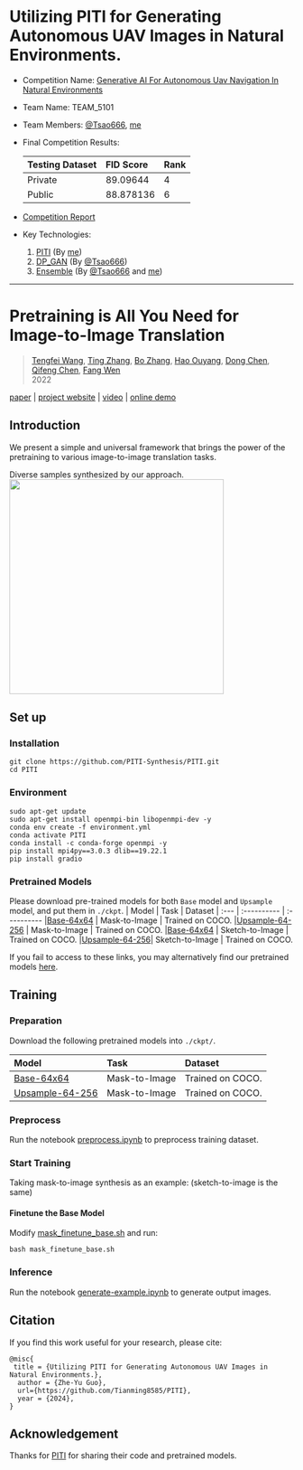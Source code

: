 # Utilizing PITI for Generating Autonomous UAV Images in Natural Environments.

- Competition Name: [Generative AI For Autonomous Uav Navigation In Natural Environments](https://tbrain.trendmicro.com.tw/Competitions/Details/34)
- Team Name: TEAM_5101
- Team Members: [@Tsao666](https://github.com/Tsao666), [me](https://github.com/Tianming8585)
- Final Competition Results:

  | Testing Dataset | FID Score | Rank |
  | :-------------- | :-------- | :--- |
  | Private         | 89.09644  | 4    |
  | Public          | 88.878136 | 6    |

- [Competition Report](./report.md)

- Key Technologies:

  1. [PITI](https://github.com/Tianming8585/PITI) (By [me](https://github.com/Tianming8585))
  1. [DP_GAN](https://github.com/Tsao666/DP_GAN) (By [@Tsao666](https://github.com/Tsao666))
  1. [Ensemble](https://github.com/Tsao666/DP_GAN/blob/main/ensemble.md) (By [@Tsao666](https://github.com/Tsao666) and [me](https://github.com/Tianming8585))

---

# Pretraining is All You Need for Image-to-Image Translation

> [Tengfei Wang](https://tengfei-wang.github.io/), [Ting Zhang](https://www.microsoft.com/en-us/research/people/tinzhan/), [Bo Zhang](https://bo-zhang.me/), [Hao Ouyang](https://ken-ouyang.github.io/), [Dong Chen](http://www.dongchen.pro/), [Qifeng Chen](https://cqf.io/), [Fang Wen](https://www.microsoft.com/en-us/research/people/fangwen/)  
> 2022

[paper](https://arxiv.org/abs/2205.12952) | [project website](https://tengfei-wang.github.io/PITI/index.html) | [video]() | [online demo](https://huggingface.co/spaces/tfwang/PITI-Synthesis)

## Introduction

We present a simple and universal framework that brings the power of the pretraining to various image-to-image translation tasks.

Diverse samples synthesized by our approach.  
<img src="figure/diverse.jpg" height="380px"/>

## Set up

### Installation

```
git clone https://github.com/PITI-Synthesis/PITI.git
cd PITI
```

### Environment

```
sudo apt-get update
sudo apt-get install openmpi-bin libopenmpi-dev -y
conda env create -f environment.yml
conda activate PITI
conda install -c conda-forge openmpi -y
pip install mpi4py==3.0.3 dlib==19.22.1
pip install gradio
```

### Pretrained Models

Please download pre-trained models for both `Base` model and `Upsample` model, and put them in `./ckpt`.
| Model | Task | Dataset
| :--- | :---------- | :----------
|[Base-64x64](https://hkustconnect-my.sharepoint.com/:u:/g/personal/tfwang_connect_ust_hk/EVslpwvzHJxFviyd3bw6KSEBWQ9B9Oqd5xUlemo4BNcHpQ?e=F5450q) | Mask-to-Image | Trained on COCO.
|[Upsample-64-256](https://hkustconnect-my.sharepoint.com/:u:/g/personal/tfwang_connect_ust_hk/ERPFM88nCR5Gna_i81cB_X4BgMyvkVE3uMX7R_w-LcSAEQ?e=EmL4fs) | Mask-to-Image | Trained on COCO.
|[Base-64x64](https://hkustconnect-my.sharepoint.com/:u:/g/personal/tfwang_connect_ust_hk/EQsQdJGrxaJDsDYFycIRTO4BNHdEOqZmO_QHSZVV23n5-g?e=I7FSlU) | Sketch-to-Image | Trained on COCO.
|[Upsample-64-256](https://hkustconnect-my.sharepoint.com/:u:/g/personal/tfwang_connect_ust_hk/Ec5DDBQkILpMm5lO0UeytzIBCteefJ_izY9izg7IEHAM8Q?e=6IL7Og)| Sketch-to-Image | Trained on COCO.

If you fail to access to these links, you may alternatively find our pretrained models [here](https://hkustconnect-my.sharepoint.com/:f:/g/personal/tfwang_connect_ust_hk/Ej0KKEFuje5NnYwaR3wob7YBsca1mBoozuCwCrzc16ra_g?e=COucC2).

## Training

### Preparation

Download the following pretrained models into `./ckpt/`.

| Model                                                                                                                                                  | Task          | Dataset          |
| :----------------------------------------------------------------------------------------------------------------------------------------------------- | :------------ | :--------------- |
| [Base-64x64](https://hkustconnect-my.sharepoint.com/:u:/g/personal/tfwang_connect_ust_hk/EVslpwvzHJxFviyd3bw6KSEBWQ9B9Oqd5xUlemo4BNcHpQ?e=F5450q)      | Mask-to-Image | Trained on COCO. |
| [Upsample-64-256](https://hkustconnect-my.sharepoint.com/:u:/g/personal/tfwang_connect_ust_hk/ERPFM88nCR5Gna_i81cB_X4BgMyvkVE3uMX7R_w-LcSAEQ?e=EmL4fs) | Mask-to-Image | Trained on COCO. |

### Preprocess

Run the notebook [preprocess.ipynb](preprocess.ipynb) to preprocess training dataset.

### Start Training

Taking mask-to-image synthesis as an example: (sketch-to-image is the same)

#### Finetune the Base Model

Modify [mask_finetune_base.sh](mask_finetune_base.sh) and run:

```
bash mask_finetune_base.sh
```

### Inference

Run the notebook [generate-example.ipynb](generate-example.ipynb) to generate output images.

## Citation

If you find this work useful for your research, please cite:

```
@misc{
 title = {Utilizing PITI for Generating Autonomous UAV Images in Natural Environments.},
  author = {Zhe-Yu Guo},
  url={https://github.com/Tianming8585/PITI},
  year = {2024},
}
```

## Acknowledgement

Thanks for [PITI](https://github.com/PITI-Synthesis/PITI) for sharing their code and pretrained models.

